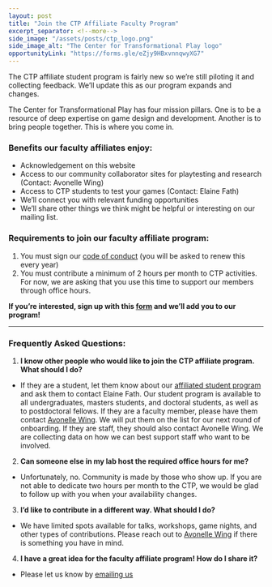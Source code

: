 ```yaml
---
layout: post
title: "Join the CTP Affiliate Faculty Program"
excerpt_separator: <!--more-->
side_image: "/assets/posts/ctp_logo.png"
side_image_alt: "The Center for Transformational Play logo"
opportunityLink: "https://forms.gle/eZjy9HBxvnnqwyXG7"
---
```


The CTP affiliate student program is fairly new so we’re still piloting it and collecting feedback. We’ll update this as our program expands and changes.

The Center for Transformational Play has four mission pillars. One is to be a resource of deep expertise on game design and development. Another is to bring people together. This is where you come in.  

<!--more-->

### Benefits our faculty affiliates enjoy:

- Acknowledgement on this website
- Access to our community collaborator sites for playtesting and research (Contact: Avonelle Wing)
- Access to CTP students to test your games (Contact: Elaine Fath)
- We’ll connect you with relevant funding opportunities
- We’ll share other things we think might be helpful or interesting on our mailing list.


### Requirements to join our faculty affiliate program:

1. You must sign our [code of conduct](https://forms.gle/BkHfSidNLnKaBanG9) (you will be asked to renew this every year) 
2. You must contribute a minimum of 2 hours per month to CTP activities. For now, we are asking that you use this time to support our members through office hours.

**If you’re interested, sign up with this [form](https://forms.gle/eZjy9HBxvnnqwyXG7) and we’ll add you to our program!**

<hr>

### Frequently Asked Questions:

1. **I know other people who would like to join the CTP affiliate program. What should I do?**
  - If they are a student, let them know about our [affiliated student program](https://cmu-ctp.github.io/2024/07/19/affiliate-student.html) and ask them to contact Elaine Fath. Our student program is available to all undergraduates, masters students, and doctoral students, as well as to postdoctoral fellows. If they are a faculty member, please have them contact [Avonelle Wing](mailto:agwing@andrew.cmu.edu). We will put them on the list for our next round of onboarding. If they are staff, they should also contact Avonelle Wing. We are collecting data on how we can best support staff who want to be involved.
2. **Can someone else in my lab host the required office hours for me?** 
  - Unfortunately, no. Community is made by those who show up. If you are not able to dedicate two hours per month to the CTP, we would be glad to follow up with you when your availability changes.
3. **I’d like to contribute in a different way. What should I do?** 
  - We have limited spots available for talks, workshops, game nights, and other types of contributions. Please reach out to [Avonelle Wing](mailto:agwing@andrew.cmu.edu) if there is something you have in mind.
4. **I have a great idea for the faculty affiliate program! How do I share it?** 
  - Please let us know by [emailing us](mailto:ctp-info@andrew.cmu.edu)


  















